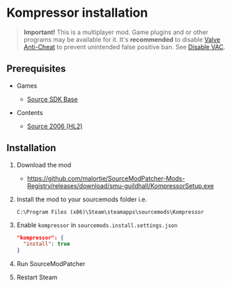 # Kompressor installation

> **Important!** This is a multiplayer mod. Game plugins and or other programs may be available for it. It's **recommended** to disable [Valve Anti-Cheat](https://developer.valvesoftware.com/wiki/Valve_Anti-Cheat) to prevent unintended false positive ban. See [Disable VAC](../disable-vac.md).

## Prerequisites

- Games
  - [Source SDK Base](../../../game-installation/game-installation/source-sdk-base.md)

- Contents
  - [Source 2006 (HL2)](../../../SourceContentInstaller/v0/content-installation/source-2006.md#hl2-content)

## Installation

1. Download the mod

   - <https://github.com/malortie/SourceModPatcher-Mods-Registry/releases/download/smu-guildhall/KompressorSetup.exe>

2. Install the mod to your sourcemods folder i.e.

   ```text
   C:\Program Files (x86)\Steam\steamapps\sourcemods\Kompressor
   ```

3. Enable `kompressor` in `sourcemods.install.settings.json`

   ```json
   "kompressor": {
     "install": true
   }
   ```

4. Run SourceModPatcher
5. Restart Steam
